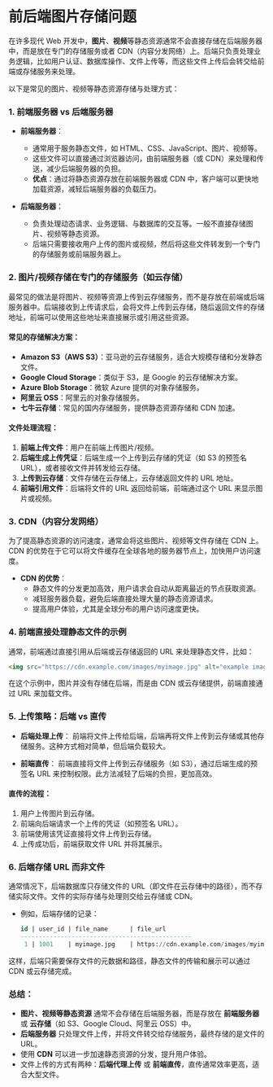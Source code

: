 # 前后端图片存储问题

在许多现代 Web 开发中，**图片**、**视频**等静态资源通常不会直接存储在后端服务器中，而是放在专门的存储服务或者 CDN（内容分发网络）上。后端只负责处理业务逻辑，比如用户认证、数据库操作、文件上传等，而这些文件上传后会转交给前端或存储服务来处理。

以下是常见的图片、视频等静态资源存储与处理方式：

### 1. **前端服务器 vs 后端服务器**

- **前端服务器**：
  - 通常用于服务静态文件，如 HTML、CSS、JavaScript、图片、视频等。
  - 这些文件可以直接通过浏览器访问，由前端服务器（或 CDN）来处理和传送，减少后端服务器的负担。
  - **优点**：通过将静态资源存放在前端服务器或 CDN 中，客户端可以更快地加载资源，减轻后端服务器的负载压力。

- **后端服务器**：
  - 负责处理动态请求、业务逻辑、与数据库的交互等。一般不直接存储图片、视频等静态资源。
  - 后端只需要接收用户上传的图片或视频，然后将这些文件转发到一个专门的存储服务或前端服务器上。

### 2. **图片/视频存储在专门的存储服务（如云存储）**

最常见的做法是将图片、视频等资源上传到云存储服务，而不是存放在前端或后端服务器中。后端接收到上传请求后，会将文件上传到云存储，随后返回文件的存储地址，前端可以使用这些地址来直接展示或引用这些资源。

#### 常见的存储解决方案：
- **Amazon S3（AWS S3）**：亚马逊的云存储服务，适合大规模存储和分发静态文件。
- **Google Cloud Storage**：类似于 S3，是 Google 的云存储解决方案。
- **Azure Blob Storage**：微软 Azure 提供的对象存储服务。
- **阿里云 OSS**：阿里云的对象存储服务。
- **七牛云存储**：常见的国内存储服务，提供静态资源存储和 CDN 加速。

#### 文件处理流程：
1. **前端上传文件**：用户在前端上传图片/视频。
2. **后端生成上传凭证**：后端生成一个上传到云存储的凭证（如 S3 的预签名 URL），或者接收文件并转发给云存储。
3. **上传到云存储**：文件存储在云存储上，云存储返回文件的 URL 地址。
4. **前端引用文件**：后端将文件的 URL 返回给前端，前端通过这个 URL 来显示图片或视频。

### 3. **CDN（内容分发网络）**

为了提高静态资源的访问速度，通常会将这些图片、视频等文件存储在 CDN 上。CDN 的优势在于它可以将文件缓存在全球各地的服务器节点上，加快用户访问速度。

- **CDN 的优势**：
  - 静态文件的分发更加高效，用户请求会自动从距离最近的节点获取资源。
  - 减轻服务器负载，避免后端直接处理大量的静态资源请求。
  - 提高用户体验，尤其是全球分布的用户访问速度更快。

### 4. **前端直接处理静态文件的示例**

通常，前端通过直接引用从后端或云存储返回的 URL 来处理静态文件，比如：

```html
<img src="https://cdn.example.com/images/myimage.jpg" alt="example image">
```

在这个示例中，图片并没有存储在后端，而是由 CDN 或云存储提供，前端直接通过 URL 来加载文件。

### 5. **上传策略：后端 vs 直传**

- **后端处理上传**：
  前端将文件上传给后端，后端再将文件上传到云存储或其他存储服务。这种方式相对简单，但后端负载较大。

- **前端直传**：
  前端直接将文件上传到云存储服务（如 S3），通过后端生成的预签名 URL 来控制权限。此方法减轻了后端的负担，更加高效。

#### 直传的流程：
1. 用户上传图片到云存储。
2. 前端向后端请求一个上传的凭证（如预签名 URL）。
3. 前端使用该凭证直接将文件上传到云存储。
4. 上传成功后，前端获取文件 URL 并将其展示。

### 6. **后端存储 URL 而非文件**

通常情况下，后端数据库只存储文件的 URL（即文件在云存储中的路径），而不存储实际文件。文件的实际存储与处理则交给云存储或 CDN。

- 例如，后端存储的记录：
  ```sql
  id | user_id | file_name      | file_url
  -----------------------------------------------
   1 | 1001    | myimage.jpg    | https://cdn.example.com/images/myimage.jpg
  ```

这样，后端只需要保存文件的元数据和路径，静态文件的传输和展示可以通过 CDN 或云存储完成。

### 总结：

- **图片、视频等静态资源** 通常不会存储在后端服务器，而是存放在 **前端服务器** 或 **云存储**（如 S3、Google Cloud、阿里云 OSS）中。
- **后端服务器** 只处理文件上传，并将文件转交给存储服务，最终存储的是文件的 URL。
- 使用 **CDN** 可以进一步加速静态资源的分发，提升用户体验。
- 文件上传的方式有两种：**后端代理上传** 或 **前端直传**，直传通常效率更高，适合大型文件。